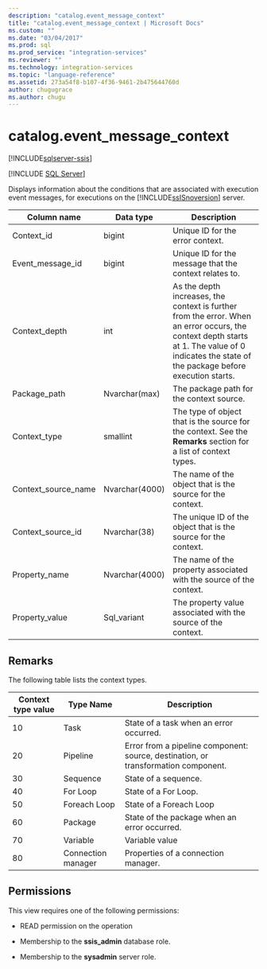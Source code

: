 ```yaml
---
description: "catalog.event_message_context"
title: "catalog.event_message_context | Microsoft Docs"
ms.custom: ""
ms.date: "03/04/2017"
ms.prod: sql
ms.prod_service: "integration-services"
ms.reviewer: ""
ms.technology: integration-services
ms.topic: "language-reference"
ms.assetid: 273a54f8-b107-4f36-9461-2b475644760d
author: chugugrace
ms.author: chugu
---
```

# catalog.event_message_context 

[!INCLUDE[sqlserver-ssis](../../includes/applies-to-version/sqlserver-ssis.md)]


[!INCLUDE [SQL Server](../../includes/applies-to-version/sqlserver.md)]

  Displays information about the conditions that are associated with execution event messages, for executions on the [!INCLUDE[ssISnoversion](../../includes/ssisnoversion-md.md)] server.  
  
|Column name|Data type|Description|  
|-----------------|---------------|-----------------|  
|Context_id|bigint|Unique ID for the error context.|  
|Event_message_id|bigint|Unique ID for the message that the context relates to.|  
|Context_depth|int|As the depth increases, the context is further from the error. When an error occurs, the context depth starts at 1. The value of 0 indicates the state of the package before execution starts.|  
|Package_path|Nvarchar(max)|The package path for the context source.|  
|Context_type|smallint|The type of object that is the source for the context. See the **Remarks** section for a list of context types.|  
|Context_source_name|Nvarchar(4000)|The name of the object that is the source for the context.|  
|Context_source_id|Nvarchar(38)|The unique ID of the object that is the source for the context.|  
|Property_name|Nvarchar(4000)|The name of the property associated with the source of the context.|  
|Property_value|Sql_variant|The property value associated with the source of the context.|  
  
## Remarks  
 The following table lists the context types.  
  
|Context type value|Type Name|Description|  
|-|-|-|  
|10|Task|State of a task when an error occurred.|  
|20|Pipeline|Error from a pipeline component: source, destination, or transformation component.|  
|30|Sequence|State of a sequence.|  
|40|For Loop|State of a For Loop.|  
|50|Foreach Loop|State of a Foreach Loop|  
|60|Package|State of the package when an error occurred.|  
|70|Variable|Variable value|  
|80|Connection manager|Properties of a connection manager.|  
  
## Permissions  
 This view requires one of the following permissions:  
  
-   READ permission on the operation  
  
-   Membership to the **ssis_admin** database role.  
  
-   Membership to the **sysadmin** server role.  
  
  
